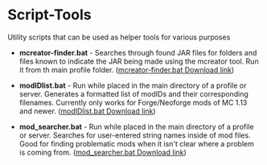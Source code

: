 # Script-Tools
Utility scripts that can be used as helper tools for various purposes

- **mcreator-finder.bat** - Searches through found JAR files for folders and files known to indicate the JAR being made using the mcreator tool.  Run it from th main profile folder.  ([mcreator-finder.bat Download link](raw.githubusercontent.com/CurseForgeCommunity/Script-Tools/raw/main/files/mcreator-finder.bat))

- **modIDlist.bat** - Run while placed in the main directory of a profile or server.  Generates a formatted list of modIDs and their corresponding filenames.  Currently only works for Forge/Neoforge mods of MC 1.13 and newer.  ([modIDlist.bat Download link](https://github.com/CurseForgeCommunity/Script-Tools/raw/main/files/modIDlist.bat))

- **mod_searcher.bat** - Run while placed in the main directory of a profile or server.  Searches for user-entered string names inside of mod files.  Good for finding problematic mods when it isn't clear where a problem is coming from.  ([mod_searcher.bat Download link](https://github.com/CurseForgeCommunity/Script-Tools/raw/main/files/mod_searcher.bat))
